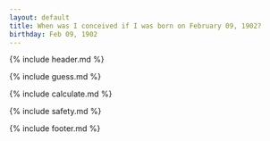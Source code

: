 ```yaml
---
layout: default
title: When was I conceived if I was born on February 09, 1902?
birthday: Feb 09, 1902
---
```


{% include header.md %}

{% include guess.md %}

{% include calculate.md %}

{% include safety.md %}

{% include footer.md %}



